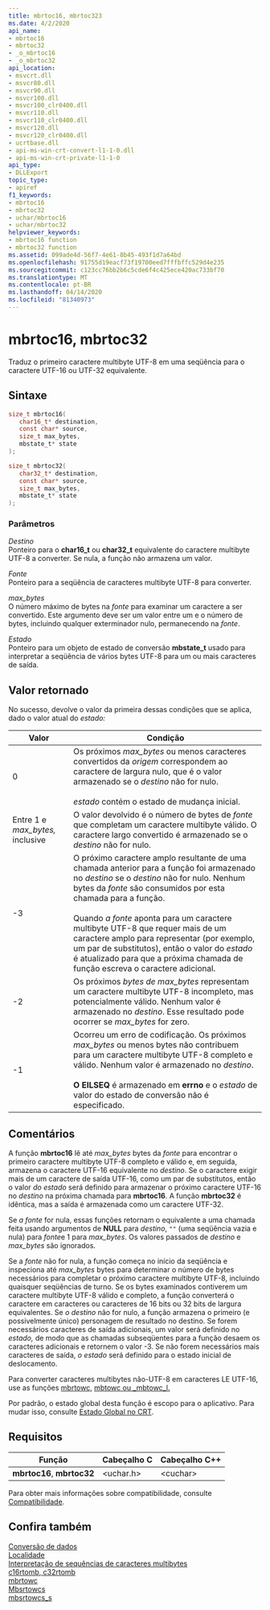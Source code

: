 ```yaml
---
title: mbrtoc16, mbrtoc323
ms.date: 4/2/2020
api_name:
- mbrtoc16
- mbrtoc32
- _o_mbrtoc16
- _o_mbrtoc32
api_location:
- msvcrt.dll
- msvcr80.dll
- msvcr90.dll
- msvcr100.dll
- msvcr100_clr0400.dll
- msvcr110.dll
- msvcr110_clr0400.dll
- msvcr120.dll
- msvcr120_clr0400.dll
- ucrtbase.dll
- api-ms-win-crt-convert-l1-1-0.dll
- api-ms-win-crt-private-l1-1-0
api_type:
- DLLExport
topic_type:
- apiref
f1_keywords:
- mbrtoc16
- mbrtoc32
- uchar/mbrtoc16
- uchar/mbrtoc32
helpviewer_keywords:
- mbrtoc16 function
- mbrtoc32 function
ms.assetid: 099ade4d-56f7-4e61-8b45-493f1d7a64bd
ms.openlocfilehash: 91755d19eacf73f19700eed7fffbffc529d4e235
ms.sourcegitcommit: c123cc76bb2b6c5cde6f4c425ece420ac733bf70
ms.translationtype: MT
ms.contentlocale: pt-BR
ms.lasthandoff: 04/14/2020
ms.locfileid: "81340973"
---
```

# <a name="mbrtoc16-mbrtoc32"></a>mbrtoc16, mbrtoc32

Traduz o primeiro caractere multibyte UTF-8 em uma seqüência para o caractere UTF-16 ou UTF-32 equivalente.

## <a name="syntax"></a>Sintaxe

```C
size_t mbrtoc16(
   char16_t* destination,
   const char* source,
   size_t max_bytes,
   mbstate_t* state
);

size_t mbrtoc32(
   char32_t* destination,
   const char* source,
   size_t max_bytes,
   mbstate_t* state
);
```

### <a name="parameters"></a>Parâmetros

*Destino*\
Ponteiro para o **char16_t** ou **char32_t** equivalente do caractere multibyte UTF-8 a converter. Se nula, a função não armazena um valor.

*Fonte*\
Ponteiro para a seqüência de caracteres multibyte UTF-8 para converter.

*max_bytes*\
O número máximo de bytes na *fonte* para examinar um caractere a ser convertido. Este argumento deve ser um valor entre um e o número de bytes, incluindo qualquer exterminador nulo, permanecendo na *fonte*.

*Estado*\
Ponteiro para um objeto de estado de conversão **mbstate_t** usado para interpretar a seqüência de vários bytes UTF-8 para um ou mais caracteres de saída.

## <a name="return-value"></a>Valor retornado

No sucesso, devolve o valor da primeira dessas condições que se aplica, dado o valor atual do *estado:*

|Valor|Condição|
|-----------|---------------|
|0|Os próximos *max_bytes* ou menos caracteres convertidos da *origem* correspondem ao caractere de largura nulo, que é o valor armazenado se o *destino* não for nulo.<br /><br /> *estado* contém o estado de mudança inicial.|
|Entre 1 e *max_bytes,* inclusive|O valor devolvido é o número de bytes de *fonte* que completam um caractere multibyte válido. O caractere largo convertido é armazenado se o *destino* não for nulo.|
|-3|O próximo caractere amplo resultante de uma chamada anterior para a função foi armazenado no *destino* se o *destino* não for nulo. Nenhum bytes da *fonte* são consumidos por esta chamada para a função.<br /><br /> Quando *a fonte* aponta para um caractere multibyte UTF-8 que requer mais de um caractere amplo para representar (por exemplo, um par de substitutos), então o valor do *estado* é atualizado para que a próxima chamada de função escreva o caractere adicional.|
|-2|Os próximos *bytes de max_bytes* representam um caractere multibyte UTF-8 incompleto, mas potencialmente válido. Nenhum valor é armazenado no *destino*. Esse resultado pode ocorrer se *max_bytes* for zero.|
|-1|Ocorreu um erro de codificação. Os próximos *max_bytes* ou menos bytes não contribuem para um caractere multibyte UTF-8 completo e válido. Nenhum valor é armazenado no *destino*.<br /><br /> **O EILSEQ** é armazenado em **errno** e o *estado* de valor do estado de conversão não é especificado.|

## <a name="remarks"></a>Comentários

A função **mbrtoc16** lê até *max_bytes* bytes da *fonte* para encontrar o primeiro caractere multibyte UTF-8 completo e válido e, em seguida, armazena o caractere UTF-16 equivalente no *destino*. Se o caractere exigir mais de um caractere de saída UTF-16, como um par de substitutos, então o valor *do estado* será definido para armazenar o próximo caractere UTF-16 no *destino* na próxima chamada para **mbrtoc16**. A função **mbrtoc32** é idêntica, mas a saída é armazenada como um caractere UTF-32.

Se *a fonte* for nula, essas funções retornam o equivalente a uma chamada feita usando argumentos de **NULL** para *destino*, `""` (uma seqüência vazia e nula) para *fonte*e 1 para *max_bytes*. Os valores passados de *destino* e *max_bytes* são ignorados.

Se a *fonte* não for nula, a função começa no início da seqüência e inspeciona até *max_bytes* bytes para determinar o número de bytes necessários para completar o próximo caractere multibyte UTF-8, incluindo quaisquer seqüências de turno. Se os bytes examinados contiverem um caractere multibyte UTF-8 válido e completo, a função converterá o caractere em caracteres ou caracteres de 16 bits ou 32 bits de largura equivalentes. Se *o destino* não for nulo, a função armazena o primeiro (e possivelmente único) personagem de resultado no destino. Se forem necessários caracteres de saída adicionais, um valor será definido no *estado,* de modo que as chamadas subseqüentes para a função desaem os caracteres adicionais e retornem o valor -3. Se não forem necessários mais caracteres de saída, *o estado* será definido para o estado inicial de deslocamento.

Para converter caracteres multibytes não-UTF-8 em caracteres LE UTF-16, use as funções [mbrtowc](mbrtowc.md), [mbtowc ou _mbtowc_l.](mbtowc-mbtowc-l.md)

Por padrão, o estado global desta função é escopo para o aplicativo. Para mudar isso, consulte [Estado Global no CRT](../global-state.md).

## <a name="requirements"></a>Requisitos

|Função|Cabeçalho C|Cabeçalho C++|
|--------------|--------------|------------------|
|**mbrtoc16**, **mbrtoc32**|\<uchar.h>|\<cuchar>|

Para obter mais informações sobre compatibilidade, consulte [Compatibilidade](../compatibility.md).

## <a name="see-also"></a>Confira também

[Conversão de dados](../data-conversion.md)\
[Localidade](../locale.md)\
[Interpretação de sequências de caracteres multibytes](../interpretation-of-multibyte-character-sequences.md)\
[c16rtomb, c32rtomb](c16rtomb-c32rtomb1.md)\
[mbrtowc](mbrtowc.md)\
[Mbsrtowcs](mbsrtowcs.md)\
[mbsrtowcs_s](mbsrtowcs-s.md)
